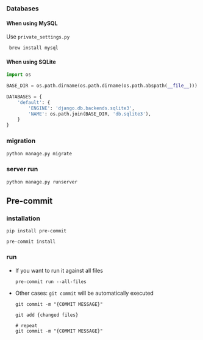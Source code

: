 
### Databases

#### When using MySQL

 Use `private_settings.py`

```bash
 brew install mysql
```

#### When using SQLite


```python
import os

BASE_DIR = os.path.dirname(os.path.dirname(os.path.abspath(__file__)))

DATABASES = {
    'default': {
        'ENGINE': 'django.db.backends.sqlite3',
        'NAME': os.path.join(BASE_DIR, 'db.sqlite3'),
    }
}
```

### migration 

```bash
python manage.py migrate
```

### server run

```bash
python manage.py runserver
```

## Pre-commit
### installation
```
pip install pre-commit
```
```
pre-commit install
```
### run
- If you want to run it against all files
  ```
  pre-commit run --all-files
  ```
- Other cases: ```git commit``` will be automatically executed

  ```
  git commit -m "{COMMIT MESSAGE}"
  
  git add {changed files}
  
  # repeat
  git commit -m "{COMMIT MESSAGE}"
  ```
